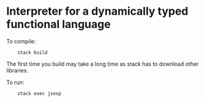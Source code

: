 # Interpreter for a dynamically typed functional language

To compile:

        stack build

The first time you build may take a long time as stack has to download other libraries.

To run:

        stack exec jsexp
        
